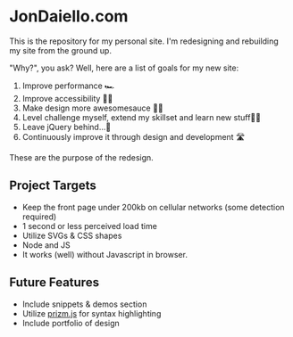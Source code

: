 # JonDaiello.com
This is the repository for my personal site. I'm redesigning and rebuilding my site from the ground up. 

"Why?", you ask? Well, here are a list of goals for my new site:

1. Improve performance 🏎
2. Improve accessibility 👏🏻
3. Make design more awesomesauce 🧙🏻‍
4. Level challenge myself, extend my skillset and learn new stuff🏋🏻‍
5. Leave jQuery behind...🛑
6. Continuously improve it through design and development 🛣

These are the purpose of the redesign.

## Project Targets
- Keep the front page under 200kb on cellular networks (some detection required)
- 1 second or less perceived load time
- Utilize SVGs & CSS shapes
- Node and JS
- It works (well) without Javascript in browser.

## Future Features
- Include snippets & demos section
- Utilize [prizm.js](http://prismjs.com/) for syntax highlighting
- Include portfolio of design
